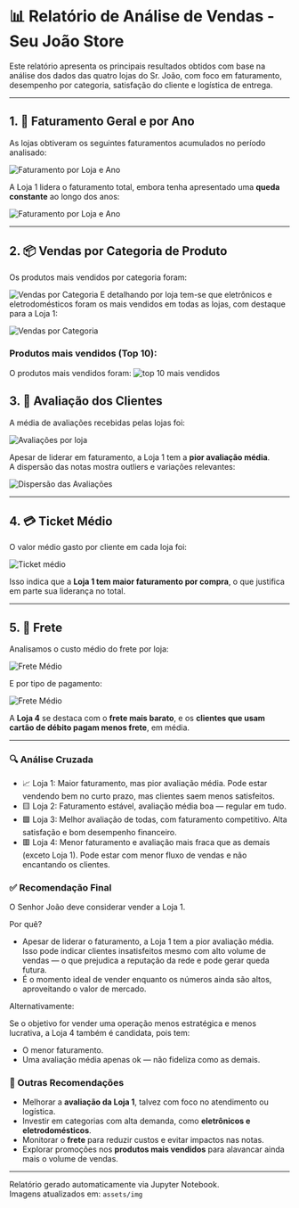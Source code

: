# 📊 Relatório de Análise de Vendas - Seu João Store

Este relatório apresenta os principais resultados obtidos com base na análise dos dados das quatro lojas do Sr. João, com foco em faturamento, desempenho por categoria, satisfação do cliente e logística de entrega.

---

## 1. 🏪 Faturamento Geral e por Ano

As lojas obtiveram os seguintes faturamentos acumulados no período analisado:

![Faturamento por Loja e Ano](../assets/img/faturamento_total_x_loja.png)

A Loja 1 lidera o faturamento total, embora tenha apresentado uma **queda constante** ao longo dos anos:

![Faturamento por Loja e Ano](../assets/img/Faturamento_Anual_Loja.png)

---

## 2. 📦 Vendas por Categoria de Produto

Os produtos mais vendidos por categoria foram:

![Vendas por Categoria](../assets/img/vendas_por_categoria.png)
E detalhando por loja tem-se que eletrônicos e eletrodomésticos foram os mais vendidos em todas as lojas, com destaque para a Loja 1:

![Vendas por Categoria](../assets/img/vendas_categoria_por_loja.png)

### Produtos mais vendidos (Top 10):
O produtos mais vendidos foram:
![top 10 mais vendidos](../assets/img/top10_produtos_geral.png)


## 3. 🌟 Avaliação dos Clientes

A média de avaliações recebidas pelas lojas foi:

![Avaliações por loja](../assets/img/Avaliacao_Media_Loja.png)

Apesar de liderar em faturamento, a Loja 1 tem a **pior avaliação média**.  
A dispersão das notas mostra outliers e variações relevantes:

![Dispersão das Avaliações](../assets/img/boxplot_avaliacoes_loja.png)

---

## 4. 💳 Ticket Médio

O valor médio gasto por cliente em cada loja foi:

![Ticket médio](../assets/img/Ticket_Medio_Loja.png)

Isso indica que a **Loja 1 tem maior faturamento por compra**, o que justifica em parte sua liderança no total.

---

## 5. 🚚 Frete

Analisamos o custo médio do frete por loja:

![Frete Médio](../assets/img/frete_medio_por_loja.png)

E por tipo de pagamento:

![Frete Médio](../assets/img/frete_por_tipo_pagamento.png)

A **Loja 4** se destaca com o **frete mais barato**, e os **clientes que usam cartão de débito pagam menos frete**, em média.

---

### 🔍 Análise Cruzada
- 📈 Loja 1: Maior faturamento, mas pior avaliação média. Pode estar vendendo bem no curto prazo, mas clientes saem menos satisfeitos.
- 🟨 Loja 2: Faturamento estável, avaliação média boa — regular em tudo.
- 🟩 Loja 3: Melhor avaliação de todas, com faturamento competitivo. Alta satisfação e bom desempenho financeiro.
- 🟥 Loja 4: Menor faturamento e avaliação mais fraca que as demais (exceto Loja 1). Pode estar com menor fluxo de vendas e não encantando os clientes.

### ✅ Recomendação Final
O Senhor João deve considerar vender a Loja 1.

Por quê?

- Apesar de liderar o faturamento, a Loja 1 tem a pior avaliação média. Isso pode indicar clientes insatisfeitos mesmo com alto volume de vendas — o que prejudica a reputação da rede e pode gerar queda futura.
- É o momento ideal de vender enquanto os números ainda são altos, aproveitando o valor de mercado.

Alternativamente:

Se o objetivo for vender uma operação menos estratégica e menos lucrativa, a Loja 4 também é candidata, pois tem:
- O menor faturamento.
- Uma avaliação média apenas ok — não fideliza como as demais.

### 📌 Outras Recomendações
- Melhorar a **avaliação da Loja 1**, talvez com foco no atendimento ou logística.
- Investir em categorias com alta demanda, como **eletrônicos e eletrodomésticos**.
- Monitorar o **frete** para reduzir custos e evitar impactos nas notas.
- Explorar promoções nos **produtos mais vendidos** para alavancar ainda mais o volume de vendas.

---

Relatório gerado automaticamente via Jupyter Notebook.  
Imagens atualizados em: `assets/img`  


